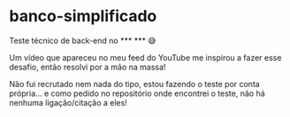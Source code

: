 # banco-simplificado
Teste técnico de back-end no *** *** 😅

Um vídeo que apareceu no meu feed do YouTube me inspirou a fazer esse desafio, então resolvi por a mão na massa!

Não fui recrutado nem nada do tipo, estou fazendo o teste por conta própria...
e como pedido no repositório onde encontrei o teste, não há nenhuma ligação/citação a eles!
